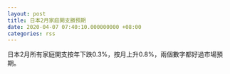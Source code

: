 ```yaml
---
layout: post
title: 日本2月家庭開支勝預期
date: 2020-04-07 07:40:10.000000000 +08:00
categories: rss
---
```


日本2月所有家庭開支按年下跌0.3%，按月上升0.8%，兩個數字都好過市場預期。
